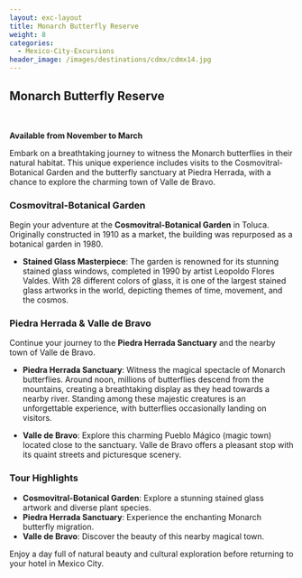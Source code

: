 ```yaml
---
layout: exc-layout
title: Monarch Butterfly Reserve
weight: 8
categories:
  - Mexico-City-Excursions
header_image: /images/destinations/cdmx/cdmx14.jpg
---
```

## Monarch Butterfly Reserve

&nbsp;

**Available from November to March**

Embark on a breathtaking journey to witness the Monarch butterflies in their natural habitat. This unique experience includes visits to the Cosmovitral-Botanical Garden and the butterfly sanctuary at Piedra Herrada, with a chance to explore the charming town of Valle de Bravo.

### Cosmovitral-Botanical Garden

Begin your adventure at the **Cosmovitral-Botanical Garden** in Toluca. Originally constructed in 1910 as a market, the building was repurposed as a botanical garden in 1980. 

- **Stained Glass Masterpiece**: The garden is renowned for its stunning stained glass windows, completed in 1990 by artist Leopoldo Flores Valdes. With 28 different colors of glass, it is one of the largest stained glass artworks in the world, depicting themes of time, movement, and the cosmos.

### Piedra Herrada & Valle de Bravo

Continue your journey to the **Piedra Herrada Sanctuary** and the nearby town of Valle de Bravo.

- **Piedra Herrada Sanctuary**: Witness the magical spectacle of Monarch butterflies. Around noon, millions of butterflies descend from the mountains, creating a breathtaking display as they head towards a nearby river. Standing among these majestic creatures is an unforgettable experience, with butterflies occasionally landing on visitors.

- **Valle de Bravo**: Explore this charming Pueblo Mágico (magic town) located close to the sanctuary. Valle de Bravo offers a pleasant stop with its quaint streets and picturesque scenery.

### Tour Highlights

- **Cosmovitral-Botanical Garden**: Explore a stunning stained glass artwork and diverse plant species.
- **Piedra Herrada Sanctuary**: Experience the enchanting Monarch butterfly migration.
- **Valle de Bravo**: Discover the beauty of this nearby magical town.

Enjoy a day full of natural beauty and cultural exploration before returning to your hotel in Mexico City.
